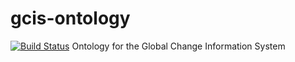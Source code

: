 # gcis-ontology
[![Build Status](https://secure.travis-ci.org/USGCRP/gcis-ontology.png)](http://travis-ci.org/USGCRP/gcis-ontology)
Ontology for the Global Change Information System
